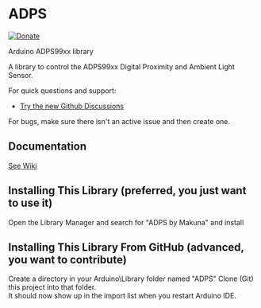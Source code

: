 # ADPS

[![Donate](https://img.shields.io/badge/paypal-donate-yellow.svg)](https://www.paypal.com/cgi-bin/webscr?cmd=_s-xclick&hosted_button_id=6AA97KE54UJR4)

Arduino ADPS99xx library

A library to control the ADPS99xx Digital Proximity and Ambient Light Sensor.  


For quick questions and support:  
* [Try the new Github Discussions](https://github.com/Makuna/ADPS/discussions)  

For bugs, make sure there isn't an active issue and then create one.

## Documentation
[See Wiki](https://github.com/Makuna/ADPS/wiki)

## Installing This Library (preferred, you just want to use it)
Open the Library Manager and search for "ADPS by Makuna" and install

## Installing This Library From GitHub (advanced, you want to contribute)
Create a directory in your Arduino\Library folder named "ADPS"
Clone (Git) this project into that folder.  
It should now show up in the import list when you restart Arduino IDE.





